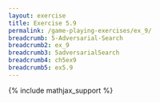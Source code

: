 ```yaml
---
layout: exercise
title: Exercise 5.9
permalink: /game-playing-exercises/ex_9/
breadcrumb: 5-Adversarial-Search
breadcrumb2: ex_9
breadcrumb3: 5adversarialSearch
breadcrumb4: ch5ex9
breadcrumb5: ex5.9
---
```


{% include mathjax_support %}

